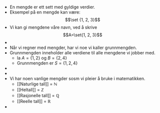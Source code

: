 - En mengde er ett sett med gyldige verdier.
- Eksempel på en mengde kan være: $$\set {1, 2, 3}$$
- Vi kan gi mengdene våre navn, ved å skrive $$A=\set{1, 2, 3}$$
-
- Når vi regner med mengder, har vi noe vi kaller grunnmengden.
- Grunnmengden inneholder alle verdiene til alle mengdene vi jobber med.
	- la $A=\{1, 2\}$ og $B=\{2, 4\}$
	- Grunnmengden er $S=\{1, 2, 4\}$
-
-
- Vi har noen vanlige mengder sosm vi pleier å bruke i matematikken.
	- [[Naturlige tall]] = $ℕ$
	- [[Heltall]] = $ℤ$
	- [[Rasjonelle tall]] = $ℚ$
	- [[Reelle tall]] = $ℝ$
-